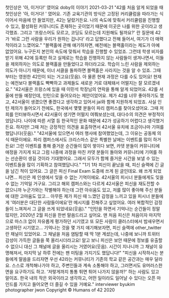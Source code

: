 첫인상은 '아, 이거다!' 였어요
doby의 이야기
2021-03-21
"42를 처음 알게 되었을 때 첫인상은 '아, 이거다! ' 였어요. 기존 교육기관의 방식은 고정된 커리큘럼을 따라가는 식이어서 마음에 안 들었지만, 42는 달랐거든요. 나의 속도에 맞춰서 커리큘럼을 진행할 수 있고, 활성화된 커뮤니티도 존재하는 곳이었기 때문에 이곳은 나를 위한 곳이라고 생각했죠. 그리고 '프랑스어도 모르고, 코딩도 모르는데 지원해도 될까요?' 란 질문에 42가 '바로 그런 사람을 우리가 원하는 겁니다' 라고 답했다고 전해 들어서, 여기가 더 매력적이라고 느꼈어요."
"블랙홀에 관해 얘기하자면, 예전에는 블랙홀이라는 제도가 아예 없었어요. 누구든지 본인의 속도에 맞춰서 학습을 진행할 수 있었죠. 그런데 학생 비자를 받기 위해 42에 등록만 하고 실제로는 학습을 진행하지 않는 사람들이 생겨나면서, 이들을 제외하자는 의도로 블랙홀을 만들었다고 하더라고요. 학습이 느린 사람을 제외하는 의도가 아니기 때문에, 이너 서클을 돌파하면 블랙홀은 사라지는 것을 알 수 있죠. 그때부터는 영원한 42인이 되는 거고요(웃음). 아 물론 현재 과정은 다를 수도 있어요! 현재는 예전보다 블랙홀도 빡빡하고 과제들도 새로운 거로 대체돼서 어떨지는 잘 모르겠네요."
"42서울은 프랑스에 있을 때 이민석 학장님의 연락을 통해 알게 되었어요. 42를 서울에 만들 예정인데, 인턴으로 들어오라는 제안이었어요. 제가 42를 너무 좋아하기도 했고, 42서울이 생겼으면 좋겠다고 생각하고 있어서 jai와 함께 지원하게 되었죠. 사실 인턴 제의가 들어오기 전에도, 한국에서 몇몇 분들이 파리 캠퍼스를 찾아오셨어요. 그때 저희를 인터뷰하시면서 42서울이 생기면 어떨지 여쭤보셨는데, 대다수의 의견은 부정적이었답니다. 나이에 따른 서열 등 한국적인 문화 때문에 42가 성공하기 어렵다고 생각했거든요. 하지만! 그때 저는 긍정적인 의견을 표출하면서 42서울 유치에 조금이나마 기여를 했답니다(웃음)."
"42서울에 있으면서 여러 행사에 참여했었는데, 그 이유는 공동체 의식 때문이에요. 파리 캠퍼스에서도 크리스마스 같은 특별한 날에는 이벤트를 많이 하거든요! 그런 이벤트를 통해 즐거운 순간들이 많이 쌓이다 보면, 카뎃 분들이 커뮤니티에 애정을 가지게 되고 그럼 나중에 과정을 마친 카뎃 분들이 돌아와 커뮤니티에 기여를 하는 선순환이 생길 것이라 기대했어요. 그래서 모두가 함께 즐거운 시간을 보낼 수 있는 이벤트들을 많이 기획하고 참여했답니다."
"1기 1차 피신이 끝났을 때, 피신 슬랙에 긴 글을 남긴 적이 있어요. 그 글은 피신 Final Exam 도중에 쓰게 된 글인데요. 왜 쓰게 되었냐면… 피신은 제 인생에서 잊을 수 없는 기억이에요. 42서울의 피시너 분들에게도 잊을 수 없는 기억일 거구요. 그리고 해외 캠퍼스와는 다르게 42서울은 피신을 재도전할 수 없으니까 누군가와는 작별해야 하는데 그런 아쉬움도 있고, 저를 많이 좋아해 주신 분들에 대한 고마움도 있고… 아무튼 제가 피신 때 느꼈던 감정을 느끼고 있을 피시너 분들에게 '여러분은 대단한 사람들이에요’란 메시지를 전해주고 싶었어요. 여러 복합적인 감정들이 느껴져서 그 글을 쓰게 되었네요(웃음)."
"인턴을 하면서 기억나는 순간들이 정말 많지만, 2020년 2월 피신을 한번 말씀드리고 싶어요. 맨 처음 피신은 처음이자 마지막으로 마스크 없이 자유롭게 평가하던 시기였고 또 모든 사람이 클러스터에서 밤새우면서 고생하던 시기였고… 기억나는 것을 몇 가지 얘기해보자면, 피신 슬랙에 other_twitter란 채널이 있었어요. 그 채널을 처음 염탐할 때 딱 1분 계셨는데, 나중에 보니까 트위터 감성이 가득한 글들을 쭉 올리시더라고요! 알고 보니 피신은 보안 때문에 정보를 유출할 수 없으니 대신 그 채널에 글을 올리시는 거였어요(웃음). 시간이 지나니까 그 채널이 유명해져서, 마지막 날 하루 전에는 팬 미팅을 가지기도 했답니다!"
"피신을 시작하시는 분들에게 말씀을 드리자면 우선 42라는 커뮤니티가 기존의 학교 같은 공간과는 매우 달라요. 스스로 개척해나가야 하고, 주변인들과 계속 소통해야 하고, 그러면서도 유머러스한 면을 요구하기도 하고. '저렇게까지 통통 튀면 튀어 나가지 않을까?' 하는 사람도 있고 말이죠. 한국 내의 작은 외국이라고 생각하고, 어떤 일이라도 일어날 수 있다는 오픈 마인드를 가지고 들어오면 더 즐길 수 있을 거예요."
interviewer byukim
photographer jwon
Copyright © Humans of 42 2020
